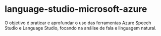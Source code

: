 # language-studio-microsoft-azure
O objetivo é praticar e aprofundar o uso das ferramentas Azure Speech Studio e Language Studio, focando na análise de fala e linguagem natural.
